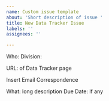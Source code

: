 ```yaml
---
name: Custom issue template
about: 'Short description of issue '
title: New Data Tracker Issue
labels: ''
assignees: ''

---
```


Who: 
Division:

URL: of Data Tracker page

Insert Email Correspondence
>

What: long description
Due Date: if any
